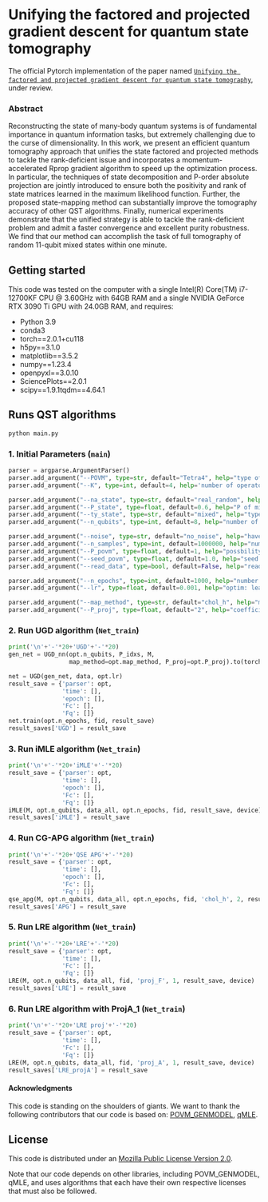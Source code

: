 # **Unifying the factored and projected gradient descent for quantum state tomography**

The official Pytorch implementation of the paper named [`Unifying the factored and projected gradient descent for quantum state tomography`](https://arxiv.org/abs/2207.05341), under review.

### **Abstract**

Reconstructing the state of many-body quantum systems is of fundamental importance in quantum information tasks, but extremely challenging due to the curse of dimensionality. In this work, we present an efficient quantum tomography approach that unifies the state factored and projected methods to tackle the rank-deficient issue and incorporates a momentum-accelerated Rprop gradient algorithm to speed up the optimization process. In particular, the techniques of state decomposition and P-order absolute projection are jointly introduced to ensure both the positivity and rank of state matrices learned in the maximum likelihood function. Further, the proposed state-mapping method can substantially improve the tomography accuracy of other QST algorithms. Finally, numerical experiments demonstrate that the unified strategy is able to tackle the rank-deficient problem and admit a faster convergence and excellent purity robustness. We find that our method can accomplish the task of full tomography of random 11-qubit mixed states within one minute.

## Getting started

This code was tested on the computer with a single Intel(R) Core(TM) i7-12700KF CPU @ 3.60GHz with 64GB RAM and a single NVIDIA GeForce RTX 3090 Ti GPU with 24.0GB RAM, and requires:

- Python 3.9
- conda3
- torch==2.0.1+cu118
- h5py==3.1.0
- matplotlib==3.5.2
- numpy==1.23.4
- openpyxl==3.0.10
- SciencePlots==2.0.1
- scipy==1.9.1tqdm==4.64.1

## Runs QST algorithms

```bash
python main.py
```

### 1. Initial Parameters (`main`)

```python
parser = argparse.ArgumentParser()
parser.add_argument("--POVM", type=str, default="Tetra4", help="type of POVM")
parser.add_argument("--K", type=int, default=4, help='number of operators in single-qubit POVM')

parser.add_argument("--na_state", type=str, default="real_random", help="name of state in library")
parser.add_argument("--P_state", type=float, default=0.6, help="P of mixed state")
parser.add_argument("--ty_state", type=str, default="mixed", help="type of state (pure, mixed)")
parser.add_argument("--n_qubits", type=int, default=8, help="number of qubits")

parser.add_argument("--noise", type=str, default="no_noise", help="have or have not sample noise (noise, no_noise, depolar_noise)")
parser.add_argument("--n_samples", type=int, default=1000000, help="number of samples")
parser.add_argument("--P_povm", type=float, default=1, help="possbility of sampling POVM operators")
parser.add_argument("--seed_povm", type=float, default=1.0, help="seed of sampling POVM operators")
parser.add_argument("--read_data", type=bool, default=False, help="read data from text in computer")

parser.add_argument("--n_epochs", type=int, default=1000, help="number of epochs of training")
parser.add_argument("--lr", type=float, default=0.001, help="optim: learning rate")

parser.add_argument("--map_method", type=str, default="chol_h", help="map method for output vector to density matrix (chol, chol_h, proj_F, proj_S, proj_A)")
parser.add_argument("--P_proj", type=float, default="2", help="coefficient for proj method")
```

### 2. Run UGD algorithm (`Net_train`)

```python
print('\n'+'-'*20+'UGD'+'-'*20)
gen_net = UGD_nn(opt.n_qubits, P_idxs, M, 
                 map_method=opt.map_method, P_proj=opt.P_proj).to(torch.float32).to(device)

net = UGD(gen_net, data, opt.lr)
result_save = {'parser': opt,
               'time': [], 
               'epoch': [],
               'Fc': [],
               'Fq': []}
net.train(opt.n_epochs, fid, result_save)
result_saves['UGD'] = result_save
```

### 3. Run iMLE algorithm (`Net_train`)

```python
print('\n'+'-'*20+'iMLE'+'-'*20)
result_save = {'parser': opt,
               'time': [], 
               'epoch': [],
               'Fc': [],
               'Fq': []}
iMLE(M, opt.n_qubits, data_all, opt.n_epochs, fid, result_save, device)
result_saves['iMLE'] = result_save
```

### 4. Run CG-APG algorithm (`Net_train`)

```python
print('\n'+'-'*20+'QSE APG'+'-'*20)
result_save = {'parser': opt,
               'time': [], 
               'epoch': [],
               'Fc': [],
               'Fq': []}
qse_apg(M, opt.n_qubits, data_all, opt.n_epochs, fid, 'chol_h', 2, result_save, device)
result_saves['APG'] = result_save
```

### 5. Run LRE algorithm (`Net_train`)

```python
print('\n'+'-'*20+'LRE'+'-'*20)
result_save = {'parser': opt,
               'time': [],
               'Fc': [],
               'Fq': []}
LRE(M, opt.n_qubits, data_all, fid, 'proj_F', 1, result_save, device)
result_saves['LRE'] = result_save
```

### 6. Run LRE algorithm with ProjA_1 (`Net_train`)

```python
print('\n'+'-'*20+'LRE proj'+'-'*20)
result_save = {'parser': opt,
               'time': [],
               'Fc': [],
               'Fq': []}
LRE(M, opt.n_qubits, data_all, fid, 'proj_A', 1, result_save, device)
result_saves['LRE_projA'] = result_save
```

#### **Acknowledgments**

This code is standing on the shoulders of giants. We want to thank the following contributors that our code is based on: [POVM_GENMODEL](https://github.com/carrasqu/POVM_GENMODEL), [qMLE](https://github.com/qMLE/qMLE).

## **License**

This code is distributed under an [Mozilla Public License Version 2.0](LICENSE).

Note that our code depends on other libraries, including POVM_GENMODEL, qMLE, and uses algorithms that each have their own respective licenses that must also be followed.
